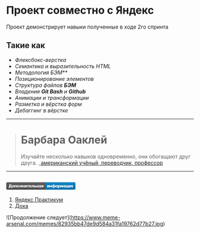 # Проект совместно с Яндекс

Проект демонстрирует навыки полученные в ходе 2го спринта 

## Такие как 

- *Флексбокс-верстка*
- *Семантика и выразительность HTML*
- *Методология БЭМ***
- *Позиционирование элементов*
- *Структура файлов **БЭМ***
- *Владения **Git Bash** и **Github***
- *Анимации и трансформации*
- *Разметка и вёрстка форм*
- *Дебаггинг в вёрстке*

***

># Барбара Оаклей
>Изучайте несколько навыков одновременно, они обогащают друг друга.
>_[американский учёный, переводчик, профессор](https://ru.wikipedia.org/wiki/%D0%9E%D0%B0%D0%BA%D0%BB%D0%B8,_%D0%91%D0%B0%D1%80%D0%B1%D0%B0%D1%80%D0%B0)

***

<svg xmlns="http://www.w3.org/2000/svg" xmlns:xlink="http://www.w3.org/1999/xlink" width="186" height="20" role="img" aria-label="Дополнительная: информация"><title>Дополнительная: информация</title><linearGradient id="s" x2="0" y2="100%"><stop offset="0" stop-color="#bbb" stop-opacity=".1"/><stop offset="1" stop-opacity=".1"/></linearGradient><clipPath id="r"><rect width="186" height="20" rx="3" fill="#fff"/></clipPath><g clip-path="url(#r)"><rect width="105" height="20" fill="#555"/><rect x="105" width="81" height="20" fill="#007ec6"/><rect width="186" height="20" fill="url(#s)"/></g><g fill="#fff" text-anchor="middle" font-family="Verdana,Geneva,DejaVu Sans,sans-serif" text-rendering="geometricPrecision" font-size="110"><text aria-hidden="true" x="535" y="150" fill="#010101" fill-opacity=".3" transform="scale(.1)" textLength="950">Дополнительная</text><text x="535" y="140" transform="scale(.1)" fill="#fff" textLength="950">Дополнительная</text><text aria-hidden="true" x="1445" y="150" fill="#010101" fill-opacity=".3" transform="scale(.1)" textLength="710">информация</text><text x="1445" y="140" transform="scale(.1)" fill="#fff" textLength="710">информация</text></g>
</svg>
---
1. [Яндекс Практикум](https://practicum.yandex.ru)
2. [Дока](https://doka.guide "Энциклопедия про web-dev")

!⁠[Продолжение следует]​(https://www.meme-arsenal.com/memes/82935bb47de9d584a31fa19762d77b27.jpg)
